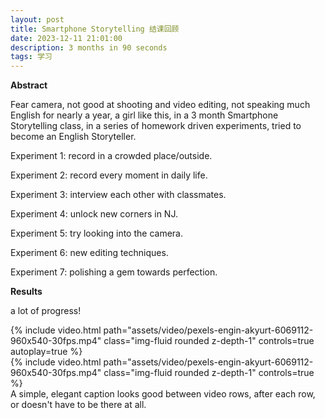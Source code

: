 ```yaml
---
layout: post
title: Smartphone Storytelling 结课回顾
date: 2023-12-11 21:01:00
description: 3 months in 90 seconds
tags: 学习
---
```

**Abstract**

Fear camera, not good at shooting and video editing, not speaking much English for nearly a year, a girl like this, in a 3 month Smartphone Storytelling class, in a series of homework driven experiments, tried to become an English Storyteller.

Experiment 1: record in a crowded place/outside.

Experiment 2: record every moment in daily life.

Experiment 3: interview each other with classmates.

Experiment 4: unlock new corners in NJ.

Experiment 5: try looking into the camera.

Experiment 6: new editing techniques.

Experiment 7: polishing a gem towards perfection.

**Results**

a lot of progress!

<div class="row mt-3">
    <div class="col-sm mt-3 mt-md-0">
        {% include video.html path="assets/video/pexels-engin-akyurt-6069112-960x540-30fps.mp4" class="img-fluid rounded z-depth-1" controls=true autoplay=true %}
    </div>
    <div class="col-sm mt-3 mt-md-0">
        {% include video.html path="assets/video/pexels-engin-akyurt-6069112-960x540-30fps.mp4" class="img-fluid rounded z-depth-1" controls=true %}
    </div>
</div>
<div class="caption">
    A simple, elegant caption looks good between video rows, after each row, or doesn't have to be there at all.
</div>
